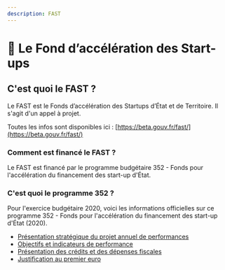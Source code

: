 ```yaml
---
description: FAST
---
```


# 💸 Le Fond d’accélération des Start-ups

## C'est quoi le FAST ?

Le FAST est le Fonds d’accélération des Startups d’État et de Territoire. Il s'agit d'un appel à projet. 

Toutes les infos sont disponibles ici : [https://beta.gouv.fr/fast/](https://beta.gouv.fr/fast/)

### Comment est financé le FAST ?

Le FAST est financé par le programme budgétaire 352 - Fonds pour l'accélération du financement des start-up d'État. 

### C'est quoi le programme 352 ?

Pour l'exercice budgétaire 2020, voici les informations officielles sur ce programme 352 - Fonds pour l'accélération du financement des start-up d'État \(2020\).

* [Présentation stratégique du projet annuel de performances](https://www.performance-publique.budget.gouv.fr/sites/performance_publique/files/farandole/ressources/2020/pap/html/DBGPGMPRESSTRATPGM352.htm)
* [Objectifs et indicateurs de performance](https://www.performance-publique.budget.gouv.fr/sites/performance_publique/files/farandole/ressources/2020/pap/html/DBGPGMOBJINDPGM352.htm)
* [Présentation des crédits et des dépenses fiscales](https://www.performance-publique.budget.gouv.fr/sites/performance_publique/files/farandole/ressources/2020/pap/html/DBGPGMPRESCREDPGM352.htm)
* [Justification au premier euro](https://www.performance-publique.budget.gouv.fr/sites/performance_publique/files/farandole/ressources/2020/pap/html/DBGPGMJPEPGM352.htm)





